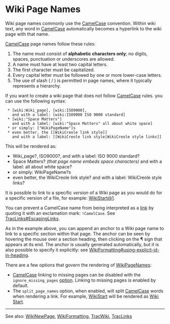 # Wiki Page Names






Wiki page names commonly use the [CamelCase](camel-case) convention. Within wiki text, any word in [CamelCase](camel-case) automatically becomes a hyperlink to the wiki page with that name.



[CamelCase](camel-case) page names follow these rules:


1. The name must consist of **alphabetic characters only**; no digits, spaces, punctuation or underscores are allowed.
1. A name must have at least two capital letters.
1. The first character must be capitalized.
1. Every capital letter must be followed by one or more lower-case letters. 
1. The use of slash ( / ) is permitted in page names, where it typically represents a hierarchy.


If you want to create a wiki page that does not follow [CamelCase](camel-case) rules. you can use the following syntax:


```wiki
 * [wiki:Wiki_page], [wiki:ISO9000],
   and with a label: [wiki:ISO9000 ISO 9000 standard]
 * [wiki:"Space Matters"]
   and with a label: [wiki:"Space Matters" all about white space]
 * or simply: ["WikiPageName"]s
 * even better, the [[WikiCreole link style]]
   and with a label: [[WikiCreole link style|WikiCreole style links]]
```


This will be rendered as:


- Wiki\_page?, ISO9000?,
  and with a label: ISO 9000 standard?
- Space Matters? *(that page name embeds space characters)*
  and with a label: all about white space?
- or simply: WikiPageName?s
- even better, the WikiCreole link style?
  and with a label: WikiCreole style links?


It is possible to link to a specific *version* of a Wiki page as you would do for a specific version of a file, for example: [WikiStart\@1](wiki-start?version=1).



You can prevent a CamelCase name from being interpreted as a [link](trac-links) by quoting it with an exclamation mark: `!CamelCase`. See [TracLinks\#EscapingLinks](trac-links#scaping-links).



As in the example above, you can append an anchor to a Wiki page name to link to a specific section within that page. The anchor can be seen by hovering the mouse over a section heading, then clicking on the ¶ sign that appears at its end. The anchor is usually generated automatically, but it is also possible to specify it explicitly: see [WikiFormatting\#using-explicit-id-in-heading](wiki-formatting#).



There are a few options that govern the rendering of [WikiPageNames](wiki-page-names):


- [CamelCase](camel-case) linking to missing pages can be disabled with the `ignore_missing_pages` [
  option](https://trac.edgewall.org/wiki/TracIni#wiki-section). Linking to missing pages is enabled by default.
- The `split_page_names` option, when enabled, will split [CamelCase](camel-case) words when rendering a link. For example, [WikiStart](wiki-start) will be rendered as [Wiki Start](wiki-start).

---



See also: [WikiNewPage](wiki-new-page), [WikiFormatting](wiki-formatting), [TracWiki](trac-wiki), [TracLinks](trac-links)


